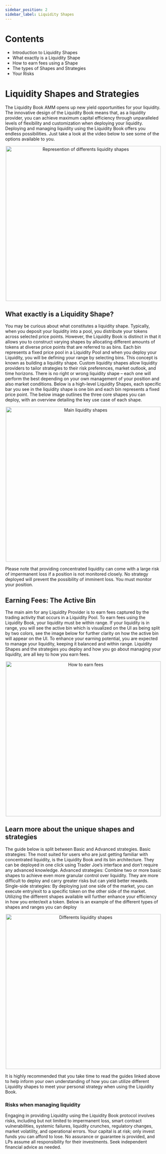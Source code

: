 ```yaml
---
sidebar_position: 2
sidebar_label: Liquidity Shapes
---
```


# Contents
- Introduction to Liquidity Shapes
- What exactly is a Liquidity Shape
- How to earn fees using a Shape
- The types of Shapes and Strategies
- Your Risks

# Liquidity Shapes and Strategies
The Liquidity Book AMM opens up new yield opportunities for your liquidity. The innovative design of the Liquidity Book means that, as a liquidity provider, you can achieve maximum capital efficiency through unparalleled levels of flexibility and customization when deploying your liquidity.
Deploying and managing liquidity using the Liquidity Book offers you endless possibilities. Just take a look at the video below to see some of the options available to you.

<p align="center">
  <img src="/img/liquidityShapes.gif" alt="Represention of differents liquidity shapes" width="500px" />
</p>

## What exactly is a Liquidity Shape?
You may be curious about what constitutes a liquidity shape. Typically, when you deposit your liquidity into a pool, you distribute your tokens across selected price points. However, the Liquidity Book is distinct in that it allows you to construct varying shapes by allocating different amounts of tokens at diverse price points that are referred to as bins. Each bin represents a fixed price pool in a Liquidity Pool and when you deploy your Liquidity, you will be defining your range by selecting bins. This concept is known as building a liquidity shape.
Custom liquidity shapes allow liquidity providers to tailor strategies to their risk preferences, market outlook, and time horizons. There is no right or wrong liquidity shape – each one will perform the best depending on your own management of your position and also market conditions.
Below is a high-level Liquidity Shapes, each specific bar you see in the liquidity shape is one bin and each bin represents a fixed price point. The below image outlines the three core shapes you can deploy, with an overview detailing the key use case of each shape.

<p align="center">
  <img src="/img/mainShapes.png" alt="Main liquidity shapes" width="500px" />
</p>

Please note that providing concentrated liquidity can come with a large risk of impermanent loss if a position is not monitored closely. No strategy deployed will prevent the possibility of imminent loss. You must monitor your position.

## Earning Fees: The Active Bin
The main aim for any Liquidity Provider is to earn fees captured by the trading activity that occurs in a Liquidity Pool. To earn fees using the Liquidity Book, your liquidity must be within range. If your liquidity is in range, you will see the active bin which is visualized on the UI as being split by two colors, see the image below for further clarity on how the active bin will appear on the UI.
To enhance your earning potential, you are expected to manage your liquidity, keeping it balanced and within range. Liquidity Shapes and the strategies you deploy and how you go about managing your liquidity, are all key to how you earn fees.

<p align="center">
  <img src="/img/earnFee.png" alt="How to earn fees" width="500px" />
</p>

## Learn more about the unique shapes and strategies
The guide below is split between Basic and Advanced strategies.
Basic strategies: The most suited for users who are just getting familiar with concentrated liquidity, is the Liquidity Book and its bin architecture. They can be deployed in one click using Trader Joe’s interface and don’t require any advanced knowledge.
Advanced strategies: Combine two or more basic shapes to achieve even more granular control over liquidity. They are more difficult to deploy and carry greater risks but can yield better rewards.
Single-side strategies: By deploying just one side of the market, you can execute entry/exit to a specific token on the other side of the market. Utilizing the different shapes available will further enhance your efficiency in how you enter/exit a token.
Below is an example of the different types of shapes and ranges you can deploy

<p align="center">
  <img src="/img/shapes.png" alt="Differents liquidity shapes" width="500px" />
</p>

It is highly recommended that you take time to read the guides linked above to help inform your own understanding of how you can utilize different Liquidity shapes to meet your personal strategy when using the Liquidity Book.

### Risks when managing liquidity
Engaging in providing Liquidity using the Liquidity Book protocol involves risks, including but not limited to impermanent loss, smart contract vulnerabilities, systemic failures, liquidity crunches, regulatory changes, market volatility, and operational errors. Your capital is at risk; only invest funds you can afford to lose. No assurance or guarantee is provided, and LPs assume all responsibility for their investments. Seek independent financial advice as needed.
